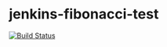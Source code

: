 # jenkins-fibonacci-test
[![Build Status](http://ec2-52-56-224-209.eu-west-2.compute.amazonaws.com/buildStatus/icon?job=fibonnaci-jenkins-scm-pipe)](http://ec2-52-56-224-209.eu-west-2.compute.amazonaws.com/job/fibonnaci-jenkins-scm-pipe/)
